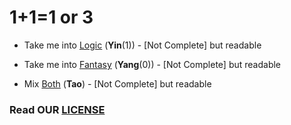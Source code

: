 # 1+1=1 or 3

- Take me into [Logic](/docs/Tao/Yin/1/Logic/Logic.md) (**Yin**(1)) - [Not Complete] but readable
- Take me into [Fantasy](/docs/Tao/Yang/0/Fantasy/Fantasy.md) (**Yang**(0)) - [Not Complete] but readable

- Mix [Both](/docs/Tao/Tao.md) (**Tao**) - [Not Complete] but readable

### Read OUR [LICENSE](https://github.com/odicforcesounds/Eternal-License/blob/master/LICENSE)
